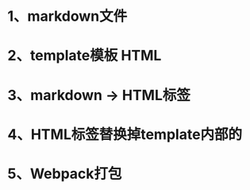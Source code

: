 # 1、markdown文件
# 2、template模板 HTML
# 3、markdown -> HTML标签
# 4、HTML标签替换掉template内部的<!-- inner -->
# 5、Webpack打包